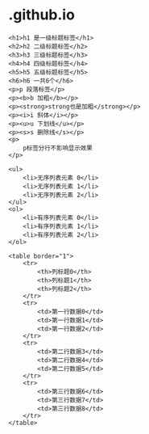 # .github.io
<!DOCTYPE html>
<html lang="en">
<head>
    <meta charset="UTF-8">
    <meta name="viewport" content="width=device-width, initial-scale=1.0">
    <title>0-常用文本标签</title>
</head>
<body>

    <h1>h1 是一级标题标签</h1>
    <h2>h2 二级标题标签</h2>
    <h3>h3 三级标题标签</h3>
    <h4>h4 四级标题标签</h4>
    <h5>h5 五级标题标签</h5>
    <h6>h6 一共6个</h6>
    <p>p 段落标签</p>
    <p><b>b 加粗</b></p>
    <p><strong>strong也是加粗</strong></p>
    <p><i>i 斜体</i></p>
    <p><u>u 下划线</u></p>
    <p><s>s 删除线</s></p>
    <p>
        p标签分行不影响显示效果
    </p>

    <ul>
        <li>无序列表元素 0</li>
        <li>无序列表元素 1</li>
        <li>无序列表元素 2</li>
    </ul>
    <ol>
        <li>有序列表元素 0</li>
        <li>有序列表元素 1</li>
        <li>有序列表元素 2</li>
    </ol>

    <table border="1">
        <tr>
            <th>列标题0</th>
            <th>列标题1</th>
            <th>列标题2</th>
        </tr>
        <tr>
            <td>第一行数据0</td>
            <td>第一行数据1</td>
            <td>第一行数据2</td>
        </tr>
        <tr>
            <td>第二行数据3</td>
            <td>第二行数据4</td>
            <td>第二行数据5</td>
        </tr>
        <tr>
            <td>第三行数据6</td>
            <td>第三行数据7</td>
            <td>第三行数据8</td>
        </tr>
    </table>

</body>
</html>
